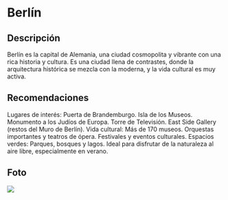 # Berlín

## Descripción 
Berlín es la capital de Alemania, una ciudad cosmopolita y vibrante con una rica historia y cultura. Es una ciudad llena de contrastes, donde la arquitectura histórica se mezcla con la moderna, y la vida cultural es muy activa. 

## Recomendaciones
Lugares de interés:
Puerta de Brandemburgo. 
Isla de los Museos. 
Monumento a los Judíos de Europa. 
Torre de Televisión. 
East Side Gallery (restos del Muro de Berlín). 
Vida cultural:
Más de 170 museos. 
Orquestas importantes y teatros de ópera. 
Festivales y eventos culturales. 
Espacios verdes:
Parques, bosques y lagos. 
Ideal para disfrutar de la naturaleza al aire libre, especialmente en verano. 

## Foto
![](https://www.101viajes.com/sites/default/files/styles/guia-full/public/informacion-berlin.jpg)